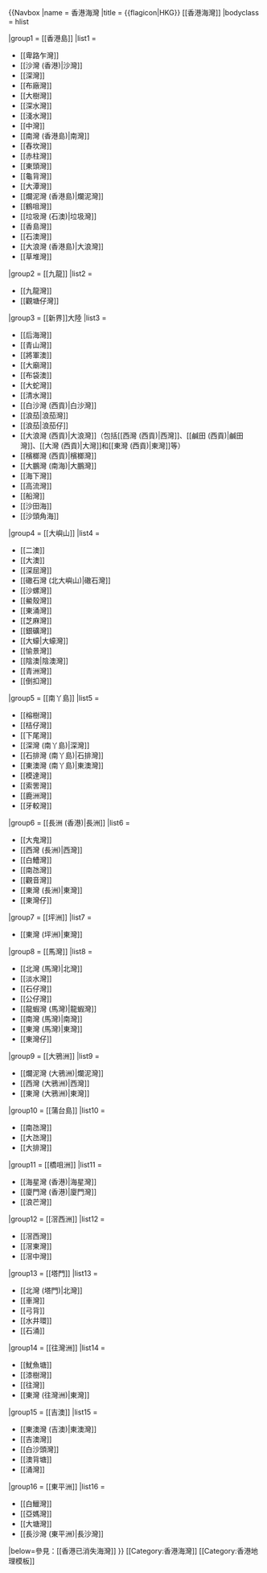 {{Navbox
|name = 香港海灣
|title = {{flagicon|HKG}} [[香港海灣]]
|bodyclass = hlist

|group1 = [[香港島]]
|list1 =
* [[卑路乍灣]]
* [[沙灣 (香港)|沙灣]]
* [[深灣]]
* [[布廠灣]]
* [[大樹灣]]
* [[深水灣]]
* [[淺水灣]]
* [[中灣]]
* [[南灣 (香港島)|南灣]]
* [[舂坎灣]]
* [[赤柱灣]]
* [[東頭灣]]
* [[龜背灣]]
* [[大潭灣]]
* [[爛泥灣 (香港島)|爛泥灣]]
* [[鶴咀灣]]
* [[垃圾灣 (石澳)|垃圾灣]]
* [[香島灣]]
* [[石澳灣]]
* [[大浪灣 (香港島)|大浪灣]]
* [[草堆灣]]

|group2 = [[九龍]]
|list2 =
* [[九龍灣]]
* [[觀塘仔灣]]

|group3 = [[新界]]大陸
|list3 =
* [[后海灣]]
* [[青山灣]]
* [[將軍澳]]
* [[大廟灣]]
* [[布袋澳]]
* [[大蛇灣]]
* [[清水灣]]
* [[白沙灣 (西貢)|白沙灣]]
* [[浪茄|浪茄灣]]
* [[浪茄|浪茄仔]]
* [[大浪灣 (西貢)|大浪灣]]（包括[[西灣 (西貢)|西灣]]、[[鹹田 (西貢)|鹹田灣]]、[[大灣 (西貢)|大灣]]和[[東灣 (西貢)|東灣]]等）
* [[檳榔灣 (西貢)|檳榔灣]]
* [[大鵬灣 (南海)|大鵬灣]]
* [[海下灣]]
* [[高流灣]]
* [[船灣]]
* [[沙田海]]
* [[沙頭角海]]

|group4 = [[大嶼山]]
|list4 =
* [[二澳]]
* [[大澳]]
* [[深屈灣]]
* [[䃟石灣 (北大嶼山)|䃟石灣]]
* [[沙螺灣]]
* [[鱟殼灣]]
* [[東涌灣]]
* [[芝麻灣]]
* [[銀礦灣]]
* [[大蠔|大蠔灣]]
* [[愉景灣]]
* [[陰澳|陰澳灣]]
* [[青洲灣]]
* [[倒扣灣]]

|group5 = [[南丫島]]
|list5 =
* [[榕樹灣]]
* [[桔仔灣]]
* [[下尾灣]]
* [[深灣 (南丫島)|深灣]]
* [[石排灣 (南丫島)|石排灣]]
* [[東澳灣 (南丫島)|東澳灣]]
* [[模達灣]]
* [[索罟灣]]
* [[鹿洲灣]]
* [[牙較灣]]

|group6 = [[長洲 (香港)|長洲]]
|list6 =
* [[大鬼灣]]
* [[西灣 (長洲)|西灣]]
* [[白鰽灣]]
* [[南氹灣]]
* [[觀音灣]]
* [[東灣 (長洲)|東灣]]
* [[東灣仔]]

|group7 = [[坪洲]]
|list7 =
* [[東灣 (坪洲)|東灣]]

|group8 = [[馬灣]]
|list8 =
* [[北灣 (馬灣)|北灣]]
* [[淡水灣]]
* [[石仔灣]]
* [[公仔灣]]
* [[龍蝦灣 (馬灣)|龍蝦灣]]
* [[南灣 (馬灣)|南灣]]
* [[東灣 (馬灣)|東灣]]
* [[東灣仔]]

|group9 = [[大鴉洲]]
|list9 =
* [[爛泥灣 (大鴉洲)|爛泥灣]]
* [[西灣 (大鴉洲)|西灣]]
* [[東灣 (大鴉洲)|東灣]]

|group10 = [[蒲台島]]
|list10 =
* [[南氹灣]]
* [[大氹灣]]
* [[大排灣]]

|group11 = [[橋咀洲]]
|list11 =
* [[海星灣 (香港)|海星灣]]
* [[廈門灣 (香港)|廈門灣]]
* [[浪芒灣]]

|group12 = [[滘西洲]]
|list12 =
* [[滘西灣]]
* [[滘東灣]]
* [[滘中灣]]

|group13 = [[塔門]]
|list13 =
* [[北灣 (塔門)|北灣]]
* [[車灣]]
* [[弓背]]
* [[水井環]]
* [[石涌]]

|group14 = [[往灣洲]]
|list14 =
* [[魷魚塘]]
* [[漆樹灣]]
* [[往灣]]
* [[東灣 (往灣洲)|東灣]]

|group15 = [[吉澳]]
|list15 =
* [[東澳灣 (吉澳)|東澳灣]]
* [[吉澳灣]]
* [[白沙頭灣]]
* [[澳背塘]]
* [[涌灣]]

|group16 = [[東平洲]]
|list16 =
* [[白鱲灣]]
* [[亞媽灣]]
* [[大塘灣]]
* [[長沙灣 (東平洲)|長沙灣]]

|below=參見：[[香港已消失海灣]]
}}<includeonly>
[[Category:香港海灣]]
</includeonly><noinclude>
[[Category:香港地理模板]]
</noinclude>